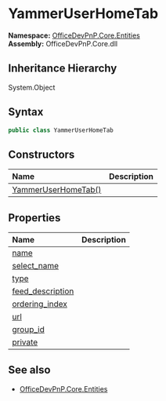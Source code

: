 # YammerUserHomeTab
**Namespace:** [OfficeDevPnP.Core.Entities](OfficeDevPnP.Core.Entities.md)  
**Assembly:** OfficeDevPnP.Core.dll  
## Inheritance Hierarchy
System.Object  

## Syntax
```C#
public class YammerUserHomeTab
```
## Constructors
|**Name**|**Description**|
|:-----|:-----|
| [YammerUserHomeTab()](OfficeDevPnP.Core.Entities.YammerUserHomeTab.ctor1.md) | 
## Properties
|**Name**|**Description**|
|:-----|:-----|
| [name](OfficeDevPnP.Core.Entities.YammerUserHomeTab.name.md) | 
| [select_name](OfficeDevPnP.Core.Entities.YammerUserHomeTab.select_name.md) | 
| [type](OfficeDevPnP.Core.Entities.YammerUserHomeTab.type.md) | 
| [feed_description](OfficeDevPnP.Core.Entities.YammerUserHomeTab.feed_description.md) | 
| [ordering_index](OfficeDevPnP.Core.Entities.YammerUserHomeTab.ordering_index.md) | 
| [url](OfficeDevPnP.Core.Entities.YammerUserHomeTab.url.md) | 
| [group_id](OfficeDevPnP.Core.Entities.YammerUserHomeTab.group_id.md) | 
| [private](OfficeDevPnP.Core.Entities.YammerUserHomeTab.private.md) | 
## See also
- [OfficeDevPnP.Core.Entities](OfficeDevPnP.Core.Entities.md)
